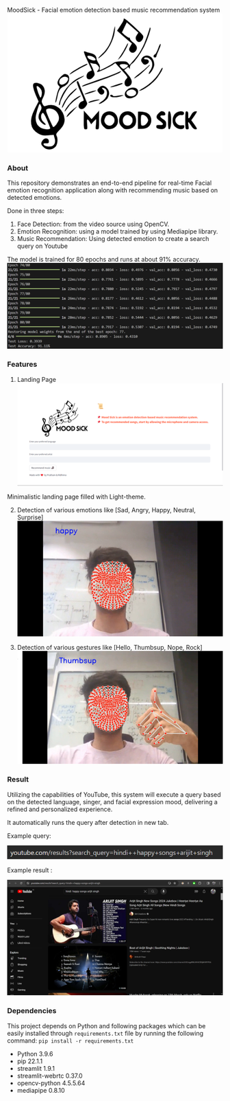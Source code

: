 MoodSick - Facial emotion detection based music recommendation system
![logo](https://github.com/prathamrehil/MoodSick/blob/main/images/logo3.png)

### About

This repository demonstrates an end-to-end pipeline for real-time Facial emotion recognition application along with recommending music based on detected emotions.

Done in three steps:

1. Face Detection: from the video source using OpenCV.
2. Emotion Recognition: using a model trained by using Mediapipe library.
3. Music Recommendation: Using detected emotion to create a search query on Youtube

The model is trained for 80 epochs and runs at about 91% accuracy.
![image](https://github.com/prathamrehil/MoodSick/blob/main/images/epochs.png)

### Features

1. Landing Page
   ![image](https://github.com/prathamrehil/MoodSick/blob/main/images/homepage1.png)

Minimalistic landing page filled with Light-theme.

2. Detection of various emotions like [Sad, Angry, Happy, Neutral, Surprise]
   ![image](https://github.com/prathamrehil/MoodSick/blob/main/images/emo2.png)

3. Detection of various gestures like [Hello, Thumbsup, Nope, Rock]
   ![image](https://github.com/prathamrehil/MoodSick/blob/main/images/ges1.png)

### Result

Utilizing the capabilities of YouTube, this system will execute a query based on the detected language, singer, and facial expression mood, delivering a refined and personalized experience.

It automatically runs the query after detection in new tab.

Example query:

![image](https://github.com/prathamrehil/MoodSick/blob/main/images/res2.png)

Example result :

![image](https://github.com/prathamrehil/MoodSick/blob/main/images/res1.png)

### Dependencies

This project depends on Python and following packages which can be easily installed through `requirements.txt` file by running the following command:
`pip install -r requirements.txt`

- Python 3.9.6
- pip 22.1.1
- streamlit 1.9.1
- streamlit-webrtc 0.37.0
- opencv-python 4.5.5.64
- mediapipe 0.8.10
